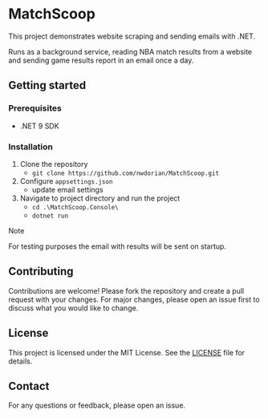 # MatchScoop

This project demonstrates website scraping and sending emails with .NET.

Runs as a background service, reading NBA match results from a website and sending game results report in an email once a day.

## Getting started

### Prerequisites

- .NET 9 SDK

### Installation

1. Clone the repository
    - `git clone https://github.com/nwdorian/MatchScoop.git`
2. Configure `appsettings.json`
    - update email settings
3. Navigate to project directory and run the project
    - `cd .\MatchScoop.Console\`
    - `dotnet run`

> [!NOTE]
> For testing purposes the email with results will be sent on startup.

## Contributing

Contributions are welcome! Please fork the repository and create a pull request with your changes. For major changes, please open an issue first to discuss what you would like to change.

## License

This project is licensed under the MIT License. See the [LICENSE](./LICENSE) file for details.

## Contact

For any questions or feedback, please open an issue.
